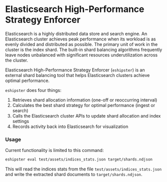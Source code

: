 Elasticsearch High-Performance Strategy Enforcer
================================================

Elasticsearch is a highly distributed data store and search engine. An Elasticsearch cluster achieves peak performance when its workload is as evenly divided and distributed as possible. The primary unit of work in the cluster is the index shard. The built-in shard balancing algorithms frequently leave nodes unbalanced with significant resources underutilization across the cluster.

Elasticsearch High-Performance Strategy Enforcer (`eshipster`) is an external shard balancing tool that helps Elasticsearch clusters achieve optimal performance.

`eshipster` does four things:
1. Retrieves shard allocation information (one-off or reoccurring interval)
2. Calculates the best shard strategy for optimal performance (ingest or search)
3. Calls the Elasticsearch cluster APIs to update shard allocation and index settings
4. Records activity back into Elasticsearch for visualization

### Usage

Current functionality is limited to this command:

```bash
eshipster eval test/assets/indices_stats.json target/shards.ndjson
```

This will read the indices stats from the file `test/assets/indices_stats.json` and write the extracted shard documents to `target/shards.ndjson`.
